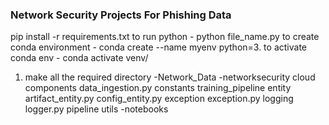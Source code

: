 ### Network Security Projects For Phishing Data
pip install -r requirements.txt
to run python - python file_name.py
to create conda environment - conda create --name myenv python=3.
to activate conda env   - conda activate venv/ 


1. make all the required directory
-Network_Data
-networksecurity
   cloud
   components
      data_ingestion.py
   constants
      training_pipeline
   entity
      artifact_entity.py
      config_entity.py
   exception
      exception.py
   logging
      logger.py
   pipeline
   utils
-notebooks   